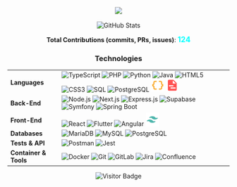 <p align="center">
  <img src="https://capsule-render.vercel.app/api?type=waving&color=D476FF&height=200&section=header&text=Bienvenue%20sur%20mon%20GitHub!&fontSize=40&fontColor=ffffff"/>
</p>

<p align="center">
  <img src="https://github-readme-stats.vercel.app/api?username=E-Reboul&show_icons=true&theme=tokyonight&hide_title=true" alt="GitHub Stats"/>
</p>
<p align="center">
  <strong>Total Contributions (commits, PRs, issues)</strong>: <span style="font-size: 1.2em; color: #00ffff;"><strong>124</strong></span>  
</p>

<h3 align="center">Technologies</h3>
<div align="center">
  <table>
    <tr>
      <td><strong>Languages</strong></td>
      <td>
        <img src="https://cdn.jsdelivr.net/gh/devicons/devicon/icons/typescript/typescript-original.svg" height="30" alt="TypeScript"/>
        <img src="https://cdn.jsdelivr.net/gh/devicons/devicon/icons/php/php-original.svg" height="30" alt="PHP"/>
        <img src="https://cdn.jsdelivr.net/gh/devicons/devicon/icons/python/python-original.svg" height="30" alt="Python"/>
        <img src="https://cdn.jsdelivr.net/gh/devicons/devicon/icons/java/java-original.svg" height="30" alt="Java"/>
        <img src="https://cdn.jsdelivr.net/gh/devicons/devicon/icons/html5/html5-original.svg" height="30" alt="HTML5"/>
        <img src="https://cdn.jsdelivr.net/gh/devicons/devicon/icons/css3/css3-original.svg" height="30" alt="CSS3"/>
        <img src="https://cdn.jsdelivr.net/gh/devicons/devicon/icons/mysql/mysql-original.svg" height="30" alt="SQL"/>
        <img src="https://cdn.jsdelivr.net/gh/devicons/devicon/icons/postgresql/postgresql-original.svg" height="30" alt="PostgreSQL"/>
        <img src="https://raw.githubusercontent.com/PKief/vscode-material-icon-theme/main/icons/json.svg" height="30" alt="JSON"/>
        <img src="https://raw.githubusercontent.com/PKief/vscode-material-icon-theme/main/icons/yaml.svg" height="30" alt="YAML"/>
      </td>
    </tr>
    <tr>
      <td><strong>Back-End</strong></td>
      <td>
        <img src="https://cdn.jsdelivr.net/gh/devicons/devicon/icons/nodejs/nodejs-original.svg" height="30" alt="Node.js"/>
        <img src="https://cdn.jsdelivr.net/gh/devicons/devicon/icons/nextjs/nextjs-original-wordmark.svg" height="30" alt="Next.js"/>
        <img src="https://cdn.jsdelivr.net/gh/devicons/devicon/icons/express/express-original.svg" height="30" alt="Express.js"/>
        <img src="https://cdn.jsdelivr.net/gh/devicons/devicon/icons/supabase/supabase-original.svg" height="30" alt="Supabase"/>
        <img src="https://cdn.jsdelivr.net/gh/devicons/devicon/icons/symfony/symfony-original.svg" height="30" alt="Symfony"/>
        <img src="https://cdn.jsdelivr.net/gh/devicons/devicon/icons/spring/spring-original.svg" height="30" alt="Spring Boot"/>
      </td>
    </tr>
    <tr>
      <td><strong>Front-End</strong></td>
      <td>
        <img src="https://cdn.jsdelivr.net/gh/devicons/devicon/icons/react/react-original.svg" height="30" alt="React"/>
        <img src="https://cdn.jsdelivr.net/gh/devicons/devicon/icons/flutter/flutter-original.svg" height="30" alt="Flutter"/>
        <img src="https://cdn.jsdelivr.net/gh/devicons/devicon/icons/angularjs/angularjs-original.svg" height="30" alt="Angular"/>
        <img src="https://raw.githubusercontent.com/PKief/vscode-material-icon-theme/main/icons/tailwindcss.svg" height="30" alt="TailwindCSS"/>
      </td>
    </tr>
    <tr>
      <td><strong>Databases</strong></td>
      <td>
        <img src="https://cdn.jsdelivr.net/gh/devicons/devicon/icons/mariadb/mariadb-original.svg" height="30" alt="MariaDB"/>
        <img src="https://cdn.jsdelivr.net/gh/devicons/devicon/icons/mysql/mysql-original.svg" height="30" alt="MySQL"/>
        <img src="https://cdn.jsdelivr.net/gh/devicons/devicon/icons/postgresql/postgresql-original.svg" height="30" alt="PostgreSQL"/>
      </td>
    </tr>
    <tr>
      <td><strong>Tests & API</strong></td>
      <td>
        <img src="https://cdn.jsdelivr.net/gh/devicons/devicon/icons/postman/postman-original.svg" height="30" alt="Postman"/>
        <img src="https://cdn.jsdelivr.net/gh/devicons/devicon/icons/jest/jest-plain.svg" height="30" alt="Jest"/>
      </td>
    </tr>
    <tr>
      <td><strong>Container & Tools</strong></td>
      <td>
        <img src="https://cdn.jsdelivr.net/gh/devicons/devicon/icons/docker/docker-original.svg" height="30" alt="Docker"/>
        <img src="https://cdn.jsdelivr.net/gh/devicons/devicon/icons/git/git-original.svg" height="30" alt="Git"/>
        <img src="https://cdn.jsdelivr.net/gh/devicons/devicon/icons/gitlab/gitlab-original.svg" height="30" alt="GitLab"/>
        <img src="https://cdn.jsdelivr.net/gh/devicons/devicon/icons/jira/jira-original.svg" height="30" alt="Jira"/>
        <img src="https://cdn.jsdelivr.net/gh/devicons/devicon/icons/confluence/confluence-original.svg" height="30" alt="Confluence"/>
      </td>
    </tr>
  </table>
</div>

<p align="center">
  <img src="https://visitor-badge.laobi.icu/badge?page_id=E-Reboul.visitor-badge" alt="Visitor Badge"/>
</p>
